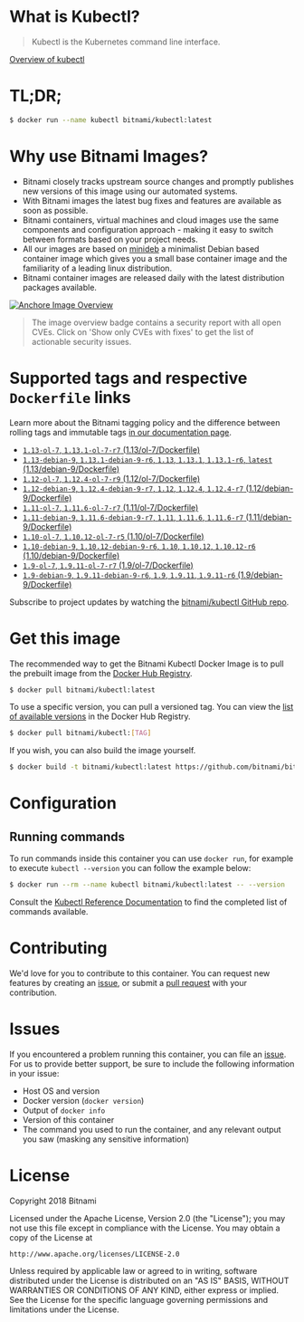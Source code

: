 
# What is Kubectl?

> Kubectl is the Kubernetes command line interface.

[Overview of kubectl](https://kubernetes.io/docs/reference/kubectl/overview/)

# TL;DR;

```bash
$ docker run --name kubectl bitnami/kubectl:latest
```

# Why use Bitnami Images?

* Bitnami closely tracks upstream source changes and promptly publishes new versions of this image using our automated systems.
* With Bitnami images the latest bug fixes and features are available as soon as possible.
* Bitnami containers, virtual machines and cloud images use the same components and configuration approach - making it easy to switch between formats based on your project needs.
* All our images are based on [minideb](https://github.com/bitnami/minideb) a minimalist Debian based container image which gives you a small base container image and the familiarity of a leading linux distribution.
* Bitnami container images are released daily with the latest distribution packages available.

[![Anchore Image Overview](https://anchore.io/service/badges/image/d78d91421e4ccd244f2d91414ea8261cca8468562ae55ab5d184a3739a3cebc5)](https://anchore.io/image/dockerhub/bitnami%2Fkubectl%3Alatest#security)

> The image overview badge contains a security report with all open CVEs. Click on 'Show only CVEs with fixes' to get the list of actionable security issues.

# Supported tags and respective `Dockerfile` links

Learn more about the Bitnami tagging policy and the difference between rolling tags and immutable tags [in our documentation page](https://docs.bitnami.com/containers/how-to/understand-rolling-tags-containers/).


* [`1.13-ol-7`, `1.13.1-ol-7-r7` (1.13/ol-7/Dockerfile)](https://github.com/bitnami/bitnami-docker-kubectl/blob/1.13.1-ol-7-r7/1.13/ol-7/Dockerfile)
* [`1.13-debian-9`, `1.13.1-debian-9-r6`, `1.13`, `1.13.1`, `1.13.1-r6`, `latest` (1.13/debian-9/Dockerfile)](https://github.com/bitnami/bitnami-docker-kubectl/blob/1.13.1-debian-9-r6/1.13/debian-9/Dockerfile)
* [`1.12-ol-7`, `1.12.4-ol-7-r9` (1.12/ol-7/Dockerfile)](https://github.com/bitnami/bitnami-docker-kubectl/blob/1.12.4-ol-7-r9/1.12/ol-7/Dockerfile)
* [`1.12-debian-9`, `1.12.4-debian-9-r7`, `1.12`, `1.12.4`, `1.12.4-r7` (1.12/debian-9/Dockerfile)](https://github.com/bitnami/bitnami-docker-kubectl/blob/1.12.4-debian-9-r7/1.12/debian-9/Dockerfile)
* [`1.11-ol-7`, `1.11.6-ol-7-r7` (1.11/ol-7/Dockerfile)](https://github.com/bitnami/bitnami-docker-kubectl/blob/1.11.6-ol-7-r7/1.11/ol-7/Dockerfile)
* [`1.11-debian-9`, `1.11.6-debian-9-r7`, `1.11`, `1.11.6`, `1.11.6-r7` (1.11/debian-9/Dockerfile)](https://github.com/bitnami/bitnami-docker-kubectl/blob/1.11.6-debian-9-r7/1.11/debian-9/Dockerfile)
* [`1.10-ol-7`, `1.10.12-ol-7-r5` (1.10/ol-7/Dockerfile)](https://github.com/bitnami/bitnami-docker-kubectl/blob/1.10.12-ol-7-r5/1.10/ol-7/Dockerfile)
* [`1.10-debian-9`, `1.10.12-debian-9-r6`, `1.10`, `1.10.12`, `1.10.12-r6` (1.10/debian-9/Dockerfile)](https://github.com/bitnami/bitnami-docker-kubectl/blob/1.10.12-debian-9-r6/1.10/debian-9/Dockerfile)
* [`1.9-ol-7`, `1.9.11-ol-7-r7` (1.9/ol-7/Dockerfile)](https://github.com/bitnami/bitnami-docker-kubectl/blob/1.9.11-ol-7-r7/1.9/ol-7/Dockerfile)
* [`1.9-debian-9`, `1.9.11-debian-9-r6`, `1.9`, `1.9.11`, `1.9.11-r6` (1.9/debian-9/Dockerfile)](https://github.com/bitnami/bitnami-docker-kubectl/blob/1.9.11-debian-9-r6/1.9/debian-9/Dockerfile)

Subscribe to project updates by watching the [bitnami/kubectl GitHub repo](https://github.com/bitnami/bitnami-docker-kubectl).

# Get this image

The recommended way to get the Bitnami Kubectl Docker Image is to pull the prebuilt image from the [Docker Hub Registry](https://hub.docker.com/r/bitnami/kubectl).

```bash
$ docker pull bitnami/kubectl:latest
```

To use a specific version, you can pull a versioned tag. You can view the [list of available versions](https://hub.docker.com/r/bitnami/kubectl/tags/) in the Docker Hub Registry.

```bash
$ docker pull bitnami/kubectl:[TAG]
```

If you wish, you can also build the image yourself.

```bash
$ docker build -t bitnami/kubectl:latest https://github.com/bitnami/bitnami-docker-kubectl.git
```

# Configuration

## Running commands

To run commands inside this container you can use `docker run`, for example to execute `kubectl --version` you can follow the example below:

```bash
$ docker run --rm --name kubectl bitnami/kubectl:latest -- --version
```

Consult the [Kubectl Reference Documentation](https://kubernetes.io/docs/reference/generated/kubectl/kubectl-commands) to find the completed list of commands available.

# Contributing

We'd love for you to contribute to this container. You can request new features by creating an [issue](https://github.com/bitnami/bitnami-docker-kubectl/issues), or submit a [pull request](https://github.com/bitnami/bitnami-docker-kubectl/pulls) with your contribution.

# Issues

If you encountered a problem running this container, you can file an [issue](https://github.com/bitnami/bitnami-docker-kubectl/issues). For us to provide better support, be sure to include the following information in your issue:

- Host OS and version
- Docker version (`docker version`)
- Output of `docker info`
- Version of this container
- The command you used to run the container, and any relevant output you saw (masking any sensitive information)

# License

Copyright 2018 Bitnami

Licensed under the Apache License, Version 2.0 (the "License");
you may not use this file except in compliance with the License.
You may obtain a copy of the License at

    http://www.apache.org/licenses/LICENSE-2.0

Unless required by applicable law or agreed to in writing, software
distributed under the License is distributed on an "AS IS" BASIS,
WITHOUT WARRANTIES OR CONDITIONS OF ANY KIND, either express or implied.
See the License for the specific language governing permissions and
limitations under the License.

